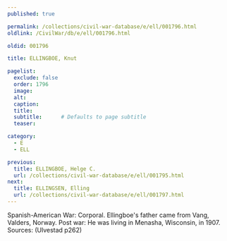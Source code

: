 ```yaml
---
published: true

permalink: /collections/civil-war-database/e/ell/001796.html
oldlink: /CivilWar/db/e/ell/001796.html

oldid: 001796

title: ELLINGBOE, Knut

pagelist:
  exclude: false
  order: 1796
  image: 
  alt:
  caption:
  title:
  subtitle:      # Defaults to page subtitle
  teaser:

category: 
  - E 
  - ELL

previous:
  title: ELLINGBOE, Helge C.
  url: /collections/civil-war-database/e/ell/001795.html  
next:
  title: ELLINGSEN, Elling
  url: /collections/civil-war-database/e/ell/001797.html   
---
```

Spanish-American War: Corporal. Ellingboe&#39;s father came from Vang, Valders, Norway. Post war: He was living in Menasha, Wisconsin, in 1907. Sources: (Ulvestad p262)